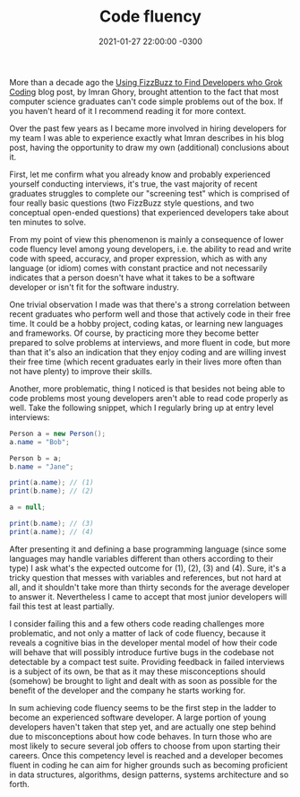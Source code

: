 ﻿---
layout: post
title: "Code fluency"
date: 2021-01-27 22:00:00 -0300
tags: recruiting
---

More than a decade ago the [Using FizzBuzz to Find Developers who Grok Coding](https://imranontech.com/2007/01/24/using-fizzbuzz-to-find-developers-who-grok-coding/) blog post, by Imran Ghory, brought attention to the fact that most computer science graduates can't code simple problems out of the box. If you haven't heard of it I recommend reading it for more context.

Over the past few years as I became more involved in hiring developers for my team I was able to experience exactly what Imran describes in his blog post, having the opportunity to draw my own (additional) conclusions about it.

First, let me confirm what you already know and probably experienced yourself conducting interviews, it's true, the vast majority of recent graduates struggles to complete our "screening test" which is comprised of four really basic questions (two FizzBuzz style questions, and two conceptual open-ended questions) that experienced developers take about ten minutes to solve.

From my point of view this phenomenon is mainly a consequence of lower code fluency level among young developers, i.e. the ability to read and write code with speed, accuracy, and proper expression, which as with any language (or idiom) comes with constant practice and not necessarily indicates that a person doesn't have what it takes to be a software developer or isn't fit for the software industry.

One trivial observation I made was that there's a strong correlation between recent graduates who perform well and those that actively code in their free time. It could be a hobby project, coding katas, or learning new languages and frameworks. Of course, by practicing more they become better prepared to solve problems at interviews, and more fluent in code, but more than that it's also an indication that they enjoy coding and are willing invest their free time (which recent graduates early in their lives more often than not have plenty) to improve their skills.

Another, more problematic, thing I noticed is that besides not being able to code problems most young developers aren't able to read code properly as well. Take the following snippet, which I regularly bring up at entry level interviews:

```csharp
Person a = new Person();
a.name = "Bob";

Person b = a;
b.name = "Jane";

print(a.name); // (1)
print(b.name); // (2)

a = null;

print(b.name); // (3)
print(a.name); // (4)
```

After presenting it and defining a base programming language (since some languages may handle variables different than others according to their type) I ask what's the expected outcome for (1), (2), (3) and (4). Sure, it's a tricky question that messes with variables and references, but not hard at all, and it shouldn't take more than thirty seconds for the average developer to answer it. Nevertheless I came to accept that most junior developers will fail this test at least partially.

I consider failing this and a few others code reading challenges more problematic, and not only a matter of lack of code fluency, because it reveals a cognitive bias in the developer mental model of how their code will behave that will possibly introduce furtive bugs in the codebase not detectable by a compact test suite. Providing feedback in failed interviews is a subject of its own, be that as it may these misconceptions should (somehow) be brought to light and dealt with as soon as possible for the benefit of the developer and the company he starts working for.

In sum achieving code fluency seems to be the first step in the ladder to become an experienced software developer. A large portion of young developers haven't taken that step yet, and are actually one step behind due to misconceptions about how code behaves. In turn those who are most likely to secure several job offers to choose from upon starting their careers. Once this competency level is reached and a developer becomes fluent in coding he can aim for higher grounds such as becoming proficient in data structures, algorithms, design patterns, systems architecture and so forth.